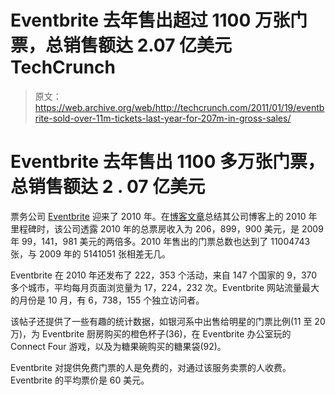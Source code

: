 # Eventbrite 去年售出超过 1100 万张门票，总销售额达 2.07 亿美元 TechCrunch

> 原文：<https://web.archive.org/web/http://techcrunch.com/2011/01/19/eventbrite-sold-over-11m-tickets-last-year-for-207m-in-gross-sales/>

# Eventbrite 去年售出 1100 多万张门票，总销售额达 2 . 07 亿美元

票务公司 [Eventbrite](https://web.archive.org/web/20230203021239/http://www.eventbrite.com/) 迎来了 2010 年。在[博客文章](https://web.archive.org/web/20230203021239/http://blog.eventbrite.com/things-are-looking-brite-eventbrite-in-2010-by-the-numbers)总结其公司博客上的 2010 年里程碑时，该公司透露 2010 年的总票房收入为 206，899，900 美元，是 2009 年 99，141，981 美元的两倍多。2010 年售出的门票总数也达到了 11004743 张，与 2009 年的 5141051 张相差无几。

Eventbrite 在 2010 年还发布了 222，353 个活动，来自 147 个国家的 9，370 多个城市，平均每月页面浏览量为 17，224，232 次。Eventbrite 网站流量最大的月份是 10 月，有 6，738，155 个独立访问者。

该帖子还提供了一些有趣的统计数据，如银河系中出售给明星的门票比例(11 至 20 万)，为 Eventbrite 厨房购买的橙色杯子(36)，在 Eventbrite 办公室玩的 Connect Four 游戏，以及为糖果碗购买的糖果袋(92)。

Eventbrite 对提供免费门票的人是免费的，对通过该服务卖票的人收费。Eventbrite 的平均票价是 60 美元。